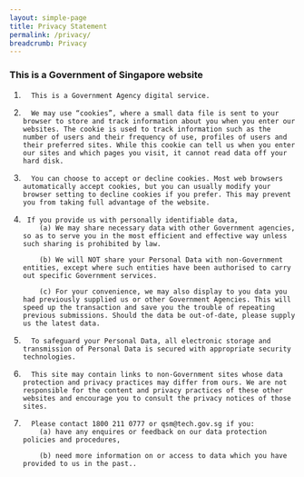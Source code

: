 ```yaml
---
layout: simple-page
title: Privacy Statement
permalink: /privacy/
breadcrumb: Privacy
---
```


### **This is a Government of Singapore website**

1.       This is a Government Agency digital service.

2.       We may use “cookies”, where a small data file is sent to your browser to store and track information about you when you enter our websites. The cookie is used to track information such as the number of users and their frequency of use, profiles of users and their preferred sites. While this cookie can tell us when you enter our sites and which pages you visit, it cannot read data off your hard disk.

3.       You can choose to accept or decline cookies. Most web browsers automatically accept cookies, but you can usually modify your browser setting to decline cookies if you prefer. This may prevent you from taking full advantage of the website.

4.      If you provide us with personally identifiable data,
           (a) We may share necessary data with other Government agencies, so as to serve you in the most efficient and effective way unless such sharing is prohibited by law.

           (b) We will NOT share your Personal Data with non-Government entities, except where such entities have been authorised to carry out specific Government services.
           
           (c) For your convenience, we may also display to you data you had previously supplied us or other Government Agencies. This will speed up the transaction and save you the trouble of repeating previous submissions. Should the data be out-of-date, please supply us the latest data.

5.       To safeguard your Personal Data, all electronic storage and transmission of Personal Data is secured with appropriate security technologies.

6.       This site may contain links to non-Government sites whose data protection and privacy practices may differ from ours. We are not responsible for the content and privacy practices of these other websites and encourage you to consult the privacy notices of those sites.

7.       Please contact 1800 211 0777 or qsm@tech.gov.sg if you:
           (a) have any enquires or feedback on our data protection policies and procedures,

           (b) need more information on or access to data which you have provided to us in the past..
